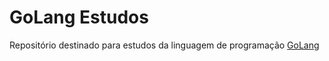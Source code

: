 # GoLang Estudos
Repositório destinado para estudos da linguagem de programação [GoLang](https://go.dev/)

